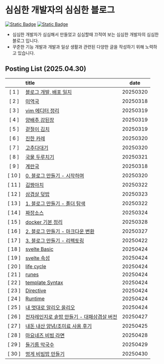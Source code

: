 # 심심한 개발자의 심심한 블로그
[![Static Badge](https://img.shields.io/badge/yswgood0329%40gmail.com-EA4335?style=for-the-badge&logo=gmail&logoColor=EA4335&label=gmail&labelColor=FFFFFF)](https://mail.google.com/) [![Static Badge](https://img.shields.io/badge/%40ballboy.329-FFFFFF?style=for-the-badge&logo=instagram&logoColor=FFFFFF&label=INSTA&labelColor=E4405F)](https://www.instagram.com/ballboy.329)
- 심심한 개발자가 심심해서 만들었고 심심할때 끄적여 보는 심심한 개발자의 심심한 블로그 입니다.
- 꾸준한 기능 개발과 개발과 일상 생활과 관련된 다양한 글을 작성하기 위해 노력하고 있습니다.

## Posting List (2025.04.30)
||title|date|
|:-:|:--|:-:|
|[ 1 ]|[블로그 개발, 배포 일지](file:///Users/ballboy/workspace/project/static-site-generator/ver-node2/_dist/post/1.html)|20250320|
|[ 2 ]|[미역국](file:///Users/ballboy/workspace/project/static-site-generator/ver-node2/_dist/post/2.html)|20250318|
|[ 3 ]|[vim 에디터 정리](file:///Users/ballboy/workspace/project/static-site-generator/ver-node2/_dist/post/3.html)|20250319|
|[ 4 ]|[양배추 강된장](file:///Users/ballboy/workspace/project/static-site-generator/ver-node2/_dist/post/4.html)|20250319|
|[ 5 ]|[겉절이 김치](file:///Users/ballboy/workspace/project/static-site-generator/ver-node2/_dist/post/5.html)|20250319|
|[ 6 ]|[진한 카레](file:///Users/ballboy/workspace/project/static-site-generator/ver-node2/_dist/post/6.html)|20250320|
|[ 7 ]|[고추다대기](file:///Users/ballboy/workspace/project/static-site-generator/ver-node2/_dist/post/7.html)|20250320|
|[ 8 ]|[국물 두루치기](file:///Users/ballboy/workspace/project/static-site-generator/ver-node2/_dist/post/8.html)|20250321|
|[ 9 ]|[계란국](file:///Users/ballboy/workspace/project/static-site-generator/ver-node2/_dist/post/9.html)|20250318|
|[ 10 ]|[0. 블로그 만들기 - 시작하며](file:///Users/ballboy/workspace/project/static-site-generator/ver-node2/_dist/post/10.html)|20250320|
|[ 11 ]|[김짱아치](file:///Users/ballboy/workspace/project/static-site-generator/ver-node2/_dist/post/11.html)|20250322|
|[ 12 ]|[삼겹살 덮밥](file:///Users/ballboy/workspace/project/static-site-generator/ver-node2/_dist/post/12.html)|20250323|
|[ 13 ]|[1. 블로그 만들기 - 폴더 탐색](file:///Users/ballboy/workspace/project/static-site-generator/ver-node2/_dist/post/13.html)|20250322|
|[ 14 ]|[짜장소스](file:///Users/ballboy/workspace/project/static-site-generator/ver-node2/_dist/post/14.html)|20250324|
|[ 15 ]|[docker 기본 정리](file:///Users/ballboy/workspace/project/static-site-generator/ver-node2/_dist/post/15.html)|20250328|
|[ 16 ]|[2. 블로그 만들기 - 마크다운 변환](file:///Users/ballboy/workspace/project/static-site-generator/ver-node2/_dist/post/16.html)|20250327|
|[ 17 ]|[3. 블로그 만들기 - 리펙토링](file:///Users/ballboy/workspace/project/static-site-generator/ver-node2/_dist/post/17.html)|20250422|
|[ 18 ]|[svelte Basic](file:///Users/ballboy/workspace/project/static-site-generator/ver-node2/_dist/post/18.html)|20250424|
|[ 19 ]|[svelte 속성](file:///Users/ballboy/workspace/project/static-site-generator/ver-node2/_dist/post/19.html)|20250424|
|[ 20 ]|[life cycle](file:///Users/ballboy/workspace/project/static-site-generator/ver-node2/_dist/post/20.html)|20250424|
|[ 21 ]|[runes](file:///Users/ballboy/workspace/project/static-site-generator/ver-node2/_dist/post/21.html)|20250424|
|[ 22 ]|[template Syntax](file:///Users/ballboy/workspace/project/static-site-generator/ver-node2/_dist/post/22.html)|20250424|
|[ 23 ]|[Directive](file:///Users/ballboy/workspace/project/static-site-generator/ver-node2/_dist/post/23.html)|20250424|
|[ 24 ]|[Runtime](file:///Users/ballboy/workspace/project/static-site-generator/ver-node2/_dist/post/24.html)|20250424|
|[ 25 ]|[내 멋대로 알리오 올리오](file:///Users/ballboy/workspace/project/static-site-generator/ver-node2/_dist/post/25.html)|20250424|
|[ 26 ]|[전자레인지로 솥밥 만들기 - 대패삼겹살 버전](file:///Users/ballboy/workspace/project/static-site-generator/ver-node2/_dist/post/26.html)|20250427|
|[ 27 ]|[내돈 내산 양념/조미료 사용 후기](file:///Users/ballboy/workspace/project/static-site-generator/ver-node2/_dist/post/27.html)|20250425|
|[ 28 ]|[마요네즈 비빔 라면](file:///Users/ballboy/workspace/project/static-site-generator/ver-node2/_dist/post/28.html)|20250428|
|[ 29 ]|[들기름 막국수](file:///Users/ballboy/workspace/project/static-site-generator/ver-node2/_dist/post/29.html)|20250429|
|[ 30 ]|[멍게 비빔밥 만들기](file:///Users/ballboy/workspace/project/static-site-generator/ver-node2/_dist/post/30.html)|20250430|